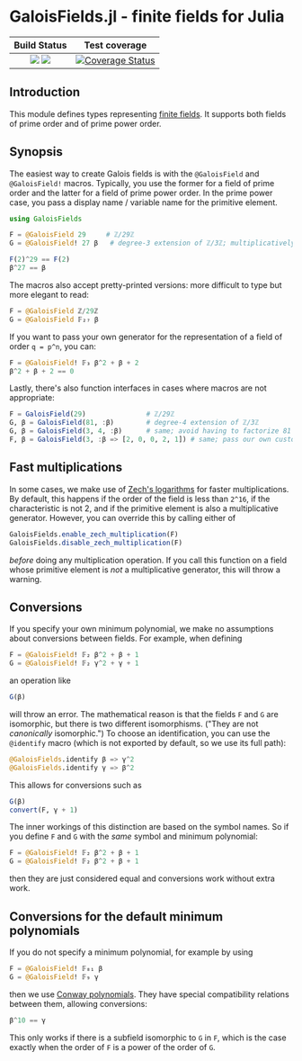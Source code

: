 # GaloisFields.jl - finite fields for Julia

| **Build Status**                                                | **Test coverage**                                       |
|:---------------------------------------------------------------:|:-------------------------------------------------------:|
| [![][travis-img]][travis-url] [![][appveyor-img]][appveyor-url] | [![Coverage Status][codecov-img]][codecov-url]      |

## Introduction

This module defines types representing [finite fields][galois-fields-wiki]. It
supports both fields of prime order and of prime power order.

[galois-fields-wiki]: https://en.wikipedia.org/wiki/Finite_field

## Synopsis

The easiest way to create Galois fields is with the `@GaloisField` and `@GaloisField!`
macros. Typically, you use the former for a field of prime order and the latter
for a field of prime power order. In the prime power case, you pass a display
name / variable name for the primitive element.

```julia
using GaloisFields

F = @GaloisField 29     # ℤ/29ℤ
G = @GaloisField! 27 β   # degree-3 extension of ℤ/3ℤ; multiplicatively generated by β

F(2)^29 == F(2)
β^27 == β
```

The macros also accept pretty-printed versions: more difficult to type but more
elegant to read:

```julia
F = @GaloisField ℤ/29ℤ
G = @GaloisField 𝔽₂₇ β
```

If you want to pass your own generator for the representation of a field
of order ``q = p^n``, you can:

```julia
F = @GaloisField! 𝔽₃ β^2 + β + 2
β^2 + β + 2 == 0
```

Lastly, there's also function interfaces in cases where macros are not
appropriate:

```julia
F = GaloisField(29)               # ℤ/29ℤ
G, β = GaloisField(81, :β)        # degree-4 extension of ℤ/3ℤ
G, β = GaloisField(3, 4, :β)      # same; avoid having to factorize 81
F, β = GaloisField(3, :β => [2, 0, 0, 2, 1]) # same; pass our own custom minimum polynomial
```

## Fast multiplications
In some cases, we make use of [Zech's logarithms][zech] for faster multiplications.
By default, this happens if the order of the field is less than ``2^16``, if the
characteristic is not 2, and if the primitive element is also a multiplicative
generator. However, you can override this by calling either of

```julia
GaloisFields.enable_zech_multiplication(F)
GaloisFields.disable_zech_multiplication(F)
```

_before_ doing any multiplication operation. If you call this function on a
field whose primitive element is _not_ a multiplicative generator, this will
throw a warning.

[zech]: https://en.wikipedia.org/wiki/Zech's_logarithm

## Conversions
If you specify your own minimum polynomial, we make no assumptions about
conversions between fields. For example, when defining
```julia
F = @GaloisField! 𝔽₂ β^2 + β + 1
G = @GaloisField! 𝔽₂ γ^2 + γ + 1
```
an operation like
```julia
G(β)
```
will throw an error. The mathematical reason is that  the fields ``F`` and ``G``
are isomorphic, but there is two different isomorphisms. ("They are not _canonically_
isomorphic.") To choose an identification, you can use the `@identify` macro
(which is not exported by default, so we use its full path):
```julia
@GaloisFields.identify β => γ^2
@GaloisFields.identify γ => β^2
```
This allows for conversions such as
```julia
G(β)
convert(F, γ + 1)
```
The inner workings of this distinction are based on the symbol names. So
if you define ``F`` and ``G`` with the _same_ symbol and minimum polynomial:
```julia
F = @GaloisField! 𝔽₂ β^2 + β + 1
G = @GaloisField! 𝔽₂ β^2 + β + 1
```
then they are just considered equal and conversions work without extra work.

## Conversions for the default minimum polynomials
If you do not specify a minimum polynomial, for example by using
```julia
F = @GaloisField! 𝔽₈₁ β
G = @GaloisField! 𝔽₉ γ
```
then we use [Conway polynomials][conway]. They have special compatibility
relations between them, allowing conversions:
```julia
β^10 == γ
```
This only works if there is a subfield isomorphic to ``G`` in ``F``, which
is the case exactly when the order of ``F`` is a power of the order of ``G``.

[conway]: https://en.wikipedia.org/wiki/Conway_polynomial_(finite_fields)


[travis-img]: https://travis-ci.org/tkluck/GaloisFields.jl.svg?branch=master
[travis-url]: https://travis-ci.org/tkluck/GaloisFields.jl

[appveyor-img]: https://ci.appveyor.com/api/projects/status/4g6ax1ni7ijx3rn4?svg=true
[appveyor-url]: https://ci.appveyor.com/project/tkluck/galoisfields-jl

[codecov-img]: https://codecov.io/gh/tkluck/GaloisFields.jl/branch/master/graph/badge.svg
[codecov-url]: https://codecov.io/gh/tkluck/GaloisFields.jl
